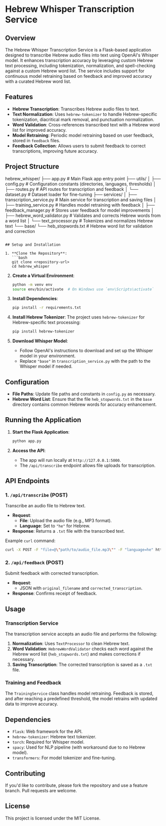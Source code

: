 

# Hebrew Whisper Transcription Service

## Overview
The Hebrew Whisper Transcription Service is a Flask-based application designed to transcribe Hebrew audio files into text using OpenAI's Whisper model. It enhances transcription accuracy by leveraging custom Hebrew text processing, including tokenization, normalization, and spell-checking against a custom Hebrew word list. The service includes support for continuous model retraining based on feedback and improved accuracy with a curated Hebrew word list.

## Features
- **Hebrew Transcription**: Transcribes Hebrew audio files to text.
- **Text Normalization**: Uses `hebrew-tokenizer` to handle Hebrew-specific tokenization, diacritical mark removal, and punctuation normalization.
- **Word Validation**: Cross-references transcribed text with a Hebrew word list for improved accuracy.
- **Model Retraining**: Periodic model retraining based on user feedback, stored in `feedback` files.
- **Feedback Collection**: Allows users to submit feedback to correct transcriptions, improving future accuracy.

## Project Structure

hebrew_whisper/
├── app.py                     # Main Flask app entry point
├── utils/
│   ├── config.py              # Configuration constants (directories, languages, thresholds)
│   ├── routes.py              # API routes for transcription and feedback
│   └── dataset.py             # Dataset loader for fine-tuning
├── services/
│   ├── transcription_service.py   # Main service for transcription and saving files
│   ├── training_service.py        # Handles model retraining with feedback
│   ├── feedback_manager.py        # Stores user feedback for model improvements
│   ├── hebrew_word_validator.py   # Validates and corrects Hebrew words from a word list
│   └── text_processor.py          # Tokenizes and normalizes Hebrew text
└── base/
    └── heb_stopwords.txt      # Hebrew word list for validation and correction
```

## Setup and Installation

1. **Clone the Repository**:
   ```bash
   git clone <repository-url>
   cd hebrew_whisper
   ```

2. **Create a Virtual Environment**:
   ```bash
   python -m venv env
   source env/bin/activate  # On Windows use `env\Scripts\activate`
   ```

3. **Install Dependencies**:
   ```bash
   pip install -r requirements.txt
   ```

4. **Install Hebrew Tokenizer**:
   The project uses `hebrew-tokenizer` for Hebrew-specific text processing:
   ```bash
   pip install hebrew-tokenizer
   ```

5. **Download Whisper Model**:
   - Follow OpenAI's instructions to download and set up the Whisper model in your environment.
   - Replace `"base"` in `transcription_service.py` with the path to the Whisper model if needed.

## Configuration

- **File Paths**: Update file paths and constants in `config.py` as necessary.
- **Hebrew Word List**: Ensure that the file `heb_stopwords.txt` in the `base` directory contains common Hebrew words for accuracy enhancement.

## Running the Application

1. **Start the Flask Application**:
   ```bash
   python app.py
   ```

2. **Access the API**:
   - The app will run locally at `http://127.0.0.1:5000`.
   - The `/api/transcribe` endpoint allows file uploads for transcription.

## API Endpoints

### 1. `/api/transcribe` (POST)
Transcribe an audio file to Hebrew text.

- **Request**:
  - **File**: Upload the audio file (e.g., MP3 format).
  - **Language**: Set to `"he"` for Hebrew.
- **Response**: Returns a `.txt` file with the transcribed text.

Example `curl` command:
```bash
curl -X POST -F "file=@\"path/to/audio_file.mp3\"" -F "language=he" http://127.0.0.1:5000/api/transcribe --output transcription_output.txt
```

### 2. `/api/feedback` (POST)
Submit feedback with corrected transcription.

- **Request**:
  - JSON with `original_filename` and `corrected_transcription`.
- **Response**: Confirms receipt of feedback.

## Usage

### Transcription Service
The transcription service accepts an audio file and performs the following:
1. **Normalization**: Uses `TextProcessor` to clean Hebrew text.
2. **Word Validation**: `HebrewWordValidator` checks each word against the Hebrew word list (`heb_stopwords.txt`) and makes corrections if necessary.
3. **Saving Transcription**: The corrected transcription is saved as a `.txt` file.

### Training and Feedback
The `TrainingService` class handles model retraining. Feedback is stored, and after reaching a predefined threshold, the model retrains with updated data to improve accuracy.

## Dependencies
- `Flask`: Web framework for the API.
- `hebrew-tokenizer`: Hebrew text tokenizer.
- `torch`: Required for Whisper model.
- `spacy`: Used for NLP pipeline (with workaround due to no Hebrew model).
- `transformers`: For model tokenizer and fine-tuning.

## Contributing
If you'd like to contribute, please fork the repository and use a feature branch. Pull requests are welcome.

## License
This project is licensed under the MIT License.

